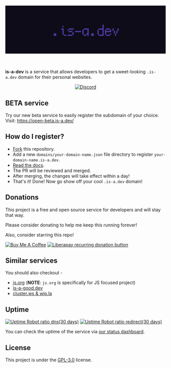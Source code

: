 ![is-a-dev banner](./media/banner.png)

<br/>

**is-a-dev** is a service that allows developers to get a sweet-looking `.is-a.dev` domain for their personal websites.

<p align="center"> <a href="https://discord.gg/PZCGHz4RhQ"><img src="https://discord.com/api/guilds/830872854677422150/widget.png?style=banner2" alt="Discord"></a></p>

## BETA service
Try our new beta service to easily register the subdomain of your choice. Visit: https://open-beta.is-a.dev/



## How do I register?
* [Fork](https://github.com/is-a-dev/register/fork) this repository.
* Add a new `domains/your-domain-name.json` file directory to register `your-domain-name.is-a.dev`.
* [Read the docs](https://docs.is-a.dev).
* The PR will be reviewed and merged.
* After merging, the changes will take effect within a day!
* That's it! Done! Now go show off your cool `.is-a.dev` domain!



## Donations
This project is a free and open source service for developers and will stay that way.

Please consider donating to help me keep this running forever!

Also, consider starring this repo!

<a href="https://www.buymeacoffee.com/phenax" target="_blank"><img src="https://cdn.buymeacoffee.com/buttons/default-orange.png" alt="Buy Me A Coffee" height="28" width="119"></a>
<a href="https://liberapay.com/phenax" target="_blank"><img src="https://img.shields.io/badge/liberapay-donate-yellow.svg?style=for-the-badge" alt="Liberapay recurring donation button" /></a>




## Similar services
You should also checkout -
* [js.org](https://github.com/js-org/js.org/tree/master) (**NOTE**: `js.org` is specifically for JS focused project)
* [is-a-good.dev](https://github.com/is-a-good-dev/Register)
* [cluster.ws & wip.la](https://github.com/Olivr/free-domain)



## Uptime

[![Uptime Robot ratio dns(30 days)](https://img.shields.io/uptimerobot/ratio/m787472645-ec25e3920c7af893a7c66f19?label=uptime%20-%20dns&style=for-the-badge)](https://stats.uptimerobot.com/zY4XKIRVzw)
[![Uptime Robot ratio redirect(30 days)](https://img.shields.io/uptimerobot/ratio/m787472617-240f4d61a5439a87becb2cf9?label=uptime%20-%20redirections&style=for-the-badge)](https://stats.uptimerobot.com/zY4XKIRVzw)

You can check the uptime of the service via [our status dashboard](https://stats.uptimerobot.com/zY4XKIRVzw).




## License
This project is under the [GPL-3.0](./LICENSE) license.
